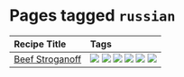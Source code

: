 # Pages tagged `russian`

|Recipe Title|Tags
|:---|:---|
|[Beef Stroganoff](../recipes/beefstroganoff.md)|[![](https://img.shields.io/badge/tag-beef-9fef19)](../tags/beef.md) [![](https://img.shields.io/badge/tag-dairy-1754e4)](../tags/dairy.md) [![](https://img.shields.io/badge/tag-dinner-95446)](../tags/dinner.md) [![](https://img.shields.io/badge/tag-profile-e4f90)](../tags/profile.md) [![](https://img.shields.io/badge/tag-russian-4d8aaa)](../tags/russian.md) [![](https://img.shields.io/badge/tag-stovetop-acbc2f)](../tags/stovetop.md)|